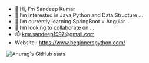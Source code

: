 - 👋 Hi, I’m Sandeep Kumar
- 👀 I’m interested in  Java,Python and Data Structure ...
- 🌱 I’m currently learning SpringBoot + Angular...
- 💞️ I’m looking to collaborate on ...
- 📫 kmr.sandeep1997@gmail.com <br>
- Website : https://www.beginnerspython.com/


![Anurag's GitHub stats](https://github-readme-stats.vercel.app/api?username=sandyrai&show_icons=true&theme=radical)



<!---
sandyrai/sandyrai is a ✨ special ✨ repository because its `README.md` (this file) appears on your GitHub profile.
You can click the Preview link to take a look at your changes.
--->

